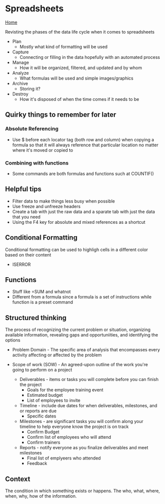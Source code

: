# Spreadsheets

[Home](README.md)

Revisting the phases of the data life cycle when it comes to spreadsheets

* Plan
  * Mostly what kind of formatting will be used
* Capture
  * Connecting or filling in the data hopefully with an automated process
* Manage
  * How it will be organized, filtered, and updated and by whom
* Analyze
  * What formulas will be used and simple images/graphics
* Archive
  * Storing it?
* Destroy
  * How it's disposed of when the time comes if it needs to be

## Quirky things to remember for later

### Absolute Referencing

* Use $ before each locator tag (both row and column) when copying a formula so that it will always reference that particular location no matter where it's moved or copied to

### Combining with functions

* Some commands are both formulas and functions such at COUNTIF()

## Helpful tips

* Filter data to make things less busy when possible
* Use freeze and unfreeze headers
* Create a tab with just the raw data and a sparate tab with just the data that you need
* Using the F4 key for absolute and mixed references as a shortcut

## Conditional Formatting

Conditional formatting can be used to highligh cells in a different color based on their content

* ISERROR

## Functions

* Stuff like =SUM and whatnot
* Different from a formula since a formula is a set of instructions while function is a preset command

## Structured thinking

The process of recognizing the current problem or situation, organizing available information, revealing gaps and opportuniities, and identifying the options

* Problem Domain - The specific area of analysis that encompasses every activity affecting or affected by the problem

* Scope of work (SOW) - An agreed-upon outline of the work you're going to perform on a project
  * Deliverables - items or tasks you will complete before you can finish the project
    * Goals for the employee training event
    * Estimated budget
    * List of employees to invite
  * Timeline - include due dates for when deliverables, milestones, and or reports are due
    * Specific dates
  * Milestones - are significant tasks you will confirm along your timeline to help everyone know the project is on track
    * Confirm Budget
    * Confirm list of employees who will attend
    * Confirm trainers
  * Reports - notify everyone as you finalize deliverables and meet milestones
    * Final list of emplyeers who attended
    * Feedback

## Context

The condition in which something exists or happens.  The who, what, where, when, why, how of the information.
